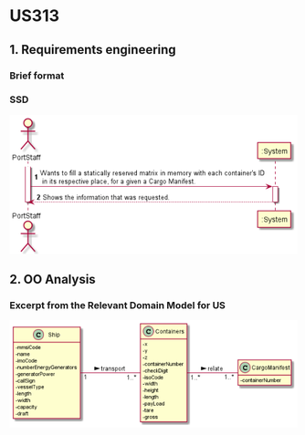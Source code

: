 # US313


## 1. Requirements engineering

### Brief format


### SSD

![SSD_US313.png](US313_SSD.png)


## 2. OO Analysis


### Excerpt from the Relevant Domain Model for US

![DM_US313.png](US313_DM.png)

